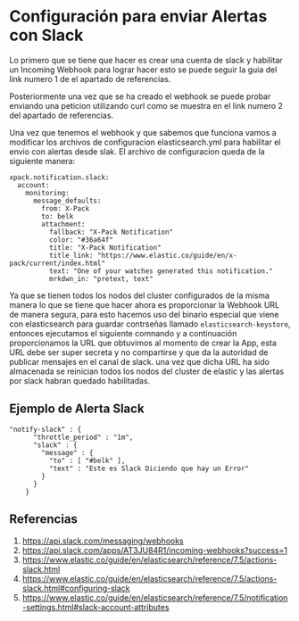 # Configuración para enviar Alertas con Slack

Lo primero que se tiene que hacer es crear una cuenta de slack y habilitar un Incoming Webhook para lograr hacer esto se puede seguir la guia del link numero 1 de el apartado de referencias.

Posteriormente una vez que se ha creado el webhook se puede probar enviando una peticion utilizando curl como se muestra en el link numero 2 del apartado de referencias.

Una vez que tenemos el webhook y que sabemos que funciona vamos a modificar los archivos de configuracion elasticsearch.yml para habilitar el envio con alertas desde slak. El archivo de configuracion queda de la siguiente manera:

```apacheconf
xpack.notification.slack:
  account:
    monitoring:
      message_defaults:
        from: X-Pack
        to: belk
        attachment:
          fallback: "X-Pack Notification"
          color: "#36a64f"
          title: "X-Pack Notification"
          title_link: "https://www.elastic.co/guide/en/x-pack/current/index.html"
          text: "One of your watches generated this notification."
          mrkdwn_in: "pretext, text"
```

Ya que se tienen todos los nodos del cluster configurados de la misma manera lo que se tiene que hacer ahora es proporcionar la Webhook URL de manera segura, para esto hacemos uso del binario especial que viene con elasticsearch para guardar contrseñas llamado `elasticsearch-keystore`, entonces ejecutamos el siguiente comnando y a continuación proporcionamos la URL que obtuvimos al momento de crear la App, esta URL debe ser super secreta y no compartirse y que da la autoridad de publicar mensajes en el canal de slack. una vez que dicha URL ha sido almacenada se reinician todos los nodos del cluster de elastic y las alertas por slack habran quedado habilitadas.

## Ejemplo de Alerta Slack

```apacheconf
"notify-slack" : {
      "throttle_period" : "1m",
      "slack" : {
        "message" : {
          "to" : [ "#belk" ], 
          "text" : "Este es Slack Diciendo que hay un Error" 
        }
      }
    }
```

## Referencias

1. https://api.slack.com/messaging/webhooks
2. https://api.slack.com/apps/AT3JU84R1/incoming-webhooks?success=1
3. https://www.elastic.co/guide/en/elasticsearch/reference/7.5/actions-slack.html
4. https://www.elastic.co/guide/en/elasticsearch/reference/7.5/actions-slack.html#configuring-slack
5. https://www.elastic.co/guide/en/elasticsearch/reference/7.5/notification-settings.html#slack-account-attributes